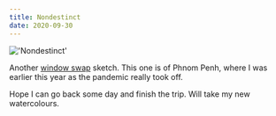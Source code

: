 ```yaml
---
title: Nondestinct
date: 2020-09-30
---
```


!['Nondestinct'](/Phnompenh.jpeg)



Another [window swap](https://window-swap.com/) sketch. This one is of Phnom
Penh, where I was earlier this year as the
pandemic really took off.

Hope I can go back some day and finish the trip. Will take my new watercolours.
